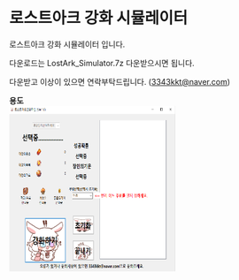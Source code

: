 # 로스트아크 강화 시뮬레이터

로스트아크 강화 시뮬레이터 입니다.

다운로드는 LostArk_Simulator.7z 다운받으시면 됩니다.

다운받고 이상이 있으면 연락부탁드립니다.
(3343kkt@naver.com)

**용도** <br>
<img src="ss.png" width="300" height="300">
